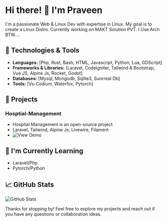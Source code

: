 # Hi there! 👋 I'm Praveen

I'm a passionate Web & Linux Dev with expertise in Linux. My goal is to create a Linux Distro. Currently working on MAKT Solution PVT. I Use Arch BTW....

## 🔧 Technologies & Tools

- **Languages:** [Php, Rust, Bash, HTML, Javascript, Python, Lua, GDScript]
- **Frameworks & Libraries:** [Laravel, Codeigniter, Tailwind & Bootstrap, Vue JS, Alpine Js, Rocket, Godot]
- **Databases:** [Mysql, Mongodb, Sqlite3, Sunrreal Db]
- **Tools:** [Vs-Codium, Waterfox, Pytorch]

## 🚀 Projects

### Hosptial-Management
- Hospital Management is an open-source project
- Laravel, Tailwind, Alpine Js, Livewire, Filament
- ![View Demo](https://github.com/ELG-Foundation/Hospital-Management)

## 🌱 I'm Currently Learning

- Laravel/Php
- Pytorch/Python


## 📈 GitHub Stats

![GitHub Stats](https://github-readme-stats.vercel.app/api?username=end3r-man&show_icons=true&theme=radical)


Thanks for stopping by! Feel free to explore my projects and reach out if you have any questions or collaboration ideas.
